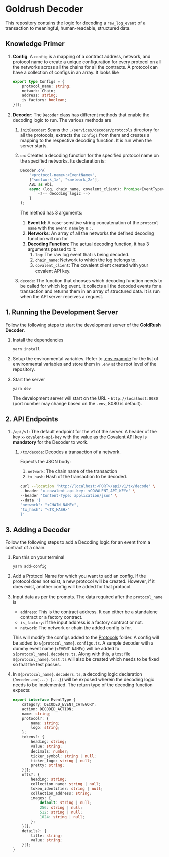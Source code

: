 # Goldrush Decoder

This repository contains the logic for decoding a `raw_log_event` of a transaction to meaningful, human-readable, structured data.

## Knowledge Primer

1.  **Config**: A `config` is a mapping of a contract address, network, and protocol name to create a unique configuration for every protocol on all the networks across all the chains for all the contracts. A protocol can have a collection of configs in an array. It looks like

    ```ts
    export type Configs = {
        protocol_name: string;
        network: Chain;
        address: string;
        is_factory: boolean;
    }[];
    ```

2.  **Decoder**: The `Decoder` class has different methods that enable the decoding logic to run. The various methods are

    1.  `initDecoder`: Scans the `./services/decoder/protocols` directory for all the protocols, extracts the `configs` from them and creates a mapping to the respective decoding function. It is run when the server starts.
    2.  `on`: Creates a decoding function for the specified protocol name on the specified networks. Its declaration is:

        ```ts
        Decoder.on(
            "<protocol-name>:<EventName>",
            ["<network_1>", "<network_2>"],
            ABI as Abi,
            async (log, chain_name, covalent_client): Promise<EventType> => {
                <!-- decoding logic -->
            }
        );
        ```

        The method has 3 arguments:

        1. **Event Id**: A case-sensitive string concatenation of the `protocol name` with the `event name` by a `:`.
        2. **Networks**: An array of all the networks the defined decoding function will run for
        3. **Decoding Function**: The actual decoding function, it has 3 arguments passed to it:
            1. `log`: The raw log event that is being decoded.
            2. `chain_name`: Network to which the log belongs to.
            3. `covalent_client`: The covalent client created with your covalent API key.

    3.  `decode`: The function that chooses which decoding function needs to be called for which log event. It collects all the decoded events for a transaction and returns them in an array of structured data. It is run when the API server receives a request.

## 1. Running the Development Server

Follow the following steps to start the development server of the **GoldRush Decoder**.

1. Install the dependencies

    ```bash
    yarn install
    ```

2. Setup the environmental variables. Refer to [.env.example](.env.example) for the list of environmental variables and store them in `.env` at the root level of the repository.

3. Start the server

    ```bash
    yarn dev
    ```

    The development server will start on the URL - `http://localhost:8080` (port number may change based on the `.env`, 8080 is default).

## 2. API Endpoints

1.  `/api/v1`: The default endpoint for the v1 of the server. A header of the key `x-covalent-api-key` with the value as the [Covalent API key](https://www.covalenthq.com/platform/apikey/) is **mandatory** for the Decoder to work.

    1.  `/tx/decode`: Decodes a transaction of a network.

        Expects the JSON body:

        1.  `network`: The chain name of the transaction
        2.  `tx_hash`: Hash of the transaction to be decoded.

        ```bash
        curl --location 'http://localhost:<PORT>/api/v1/tx/decode' \
        --header 'x-covalent-api-key: <COVALENT_API_KEY>' \
        --header 'Content-Type: application/json' \
        --data '{
        "network": "<CHAIN_NAME>",
        "tx_hash": "<TX_HASH>"
        }'
        ```

## 3. Adding a Decoder

Follow the following steps to add a Decoding logic for an event from a contract of a chain.

1.  Run this on your terminal
    ```bash
    yarn add-config
    ```
2.  Add a Protocol Name for which you want to add an config. If the protocol does not exist, a new protocol will be created. However, if it does exist, another config will be added for that protocol.
3.  Input data as per the prompts. The data required after the `protocol_name` is

    -   `address`: This is the contract address. It can either be a standalone contract or a factory contract.
    -   `is_factory`: If the input address is a factory contract or not.
    -   `network`: The network or chain the added config is for.

    This will modify the configs added to the [Protocols](services/protocols) folder. A config will be added to `${protocol_name}.configs.ts`. A sample decoder with a dummy event name (`<EVENT NAME>`) will be added to `${protocol_name}.decoders.ts`. Along with this, a test file `${protocol_name}.test.ts` will also be created which needs to be fixed so that the test passes.

4.  In `${protocol_name}.decoders.ts`, a decoding logic declaration (`Decoder.on(...) {...}`) will be exposed wherein the decoding logic needs to be implemented. The return type of the decoding function expects:

    ```ts
    export interface EventType {
        category: DECODED_EVENT_CATEGORY;
        action: DECODED_ACTION;
        name: string;
        protocol?: {
            name: string;
            logo: string;
        };
        tokens?: {
            heading: string;
            value: string;
            decimals: number;
            ticker_symbol: string | null;
            ticker_logo: string | null;
            pretty: string;
        }[];
        nfts?: {
            heading: string;
            collection_name: string | null;
            token_identifier: string | null;
            collection_address: string;
            images: {
                default: string | null;
                256: string | null;
                512: string | null;
                1024: string | null;
            };
        }[];
        details?: {
            title: string;
            value: string;
        }[];
    }
    ```
